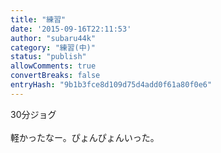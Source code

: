 ```yaml
---
title: "練習"
date: '2015-09-16T22:11:53'
author: "subaru44k"
category: "練習(中)"
status: "publish"
allowComments: true
convertBreaks: false
entryHash: "9b1b3fce8d109d75d4add0f61a80f0e6"
---
```

30分ジョグ<br>
<br>
軽かったなー。ぴょんぴょんいった。
